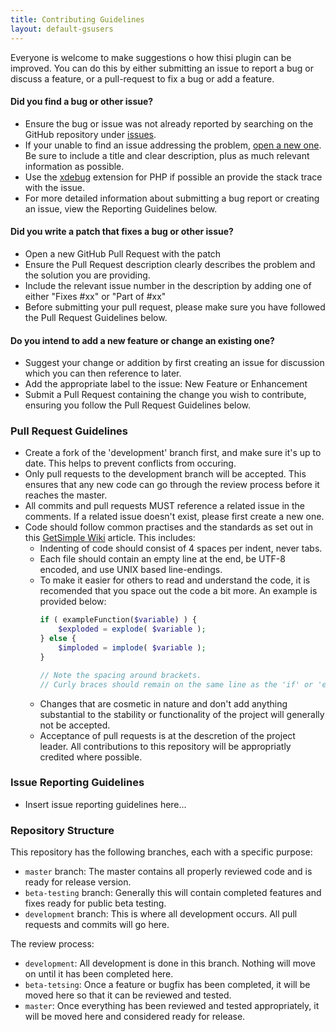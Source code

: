 ```yaml
---
title: Contributing Guidelines
layout: default-gsusers
---
```

Everyone is welcome to make suggestions o how thisi plugin can be improved. You can do this by either submitting an issue to report a bug or discuss a feature, or a pull-request to fix a bug or add a feature.

#### Did you find a bug or other issue?
- Ensure the bug or issue was not already reported by searching on the GitHub repository under [issues](https://github.com/johnstray/gs-users/issues).
- If your unable to find an issue addressing the problem, [open a new one](https://github.com/johnstray/gs-users/issues/new). Be sure to include a title and clear description, plus as much relevant information as possible.
- Use the [xdebug](https://xdebug.org/) extension for PHP if possible an provide the stack trace with the issue.
- For more detailed information about submitting a bug report or creating an issue, view the Reporting Guidelines below.

#### Did you write a patch that fixes a bug or other issue?
- Open a new GitHub Pull Request with the patch
- Ensure the Pull Request description clearly describes the problem and the solution you are providing.
- Include the relevant issue number in the description by adding one of either "Fixes \#xx" or "Part of \#xx"
- Before submitting your pull request, please make sure you have followed the Pull Request Guidelines below.

#### Do you intend to add a new feature or change an existing one?
- Suggest your change or addition by first creating an issue for discussion which you can then reference to later.
- Add the appropriate label to the issue: New Feature or Enhancement
- Submit a Pull Request containing the change you wish to contribute, ensuring you follow the Pull Request Guidelines below.

### Pull Request Guidelines
- Create a fork of the 'development' branch first, and make sure it's up to date. This helps to prevent conflicts from occuring. 
- Only pull requests to the development branch will be accepted. This ensures that any new code can go through the review process before it reaches the master.
- All commits and pull requests MUST reference a related issue in the comments. If a related issue doesn't exist, please first create a new one.
- Code should follow common practises and the standards as set out in this [GetSimple Wiki](http://get-simple.info/wiki/getsimple_coding) article. This includes:
  - Indenting of code should consist of 4 spaces per indent, never tabs.
  - Each file should contain an empty line at the end, be UTF-8 encoded, and use UNIX based line-endings.
  - To make it easier for others to read and understand the code, it is recomended that you space out the code a bit more. An example is provided below:
    ```php
    if ( exampleFunction($variable) ) {
        $exploded = explode( $variable );
    } else {
        $imploded = implode( $variable );
    }
    
    // Note the spacing around brackets.
    // Curly braces should remain on the same line as the 'if' or 'else' statements
    ```
  - Changes that are cosmetic in nature and don't add anything substantial to the stability or functionality of the project will generally not be accepted.
  - Acceptance of pull requests is at the descretion of the project leader. All contributions to this repository will be appropriatly credited where possible.

### Issue Reporting Guidelines
- Insert issue reporting guidelines here...

### Repository Structure
This repository has the following branches, each with a specific purpose:
- `master` branch: The master contains all properly reviewed code and is ready for release version.
- `beta-testing` branch: Generally this will contain completed features and fixes ready for public beta testing.
- `development` branch: This is where all development occurs. All pull requests and commits will go here.

The review process:
- `development`: All development is done in this branch. Nothing will move on until it has been completed here.
- `beta-tetsing`: Once a feature or bugfix has been completed, it will be moved here so that it can be reviewed and tested.
- `master`: Once everything has been reviewed and tested appropriately, it will be moved here and considered ready for release.
